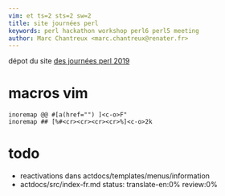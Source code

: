 ```yaml
---
vim: et ts=2 sts=2 sw=2
title: site journées perl
keywords: perl hackathon workshop perl6 perl5 meeting
author: Marc Chantreux <marc.chantreux@renater.fr>
---
```


dépot du site [des journées perl 2019](https://journeesperl.fr/jp2019/)

# macros vim

    inoremap @@ #[a(href="") ]<c-o>F"
    inoremap ## [%#<cr><cr><cr><cr>%]<c-o>2k

# todo

* reactivations dans actdocs/templates/menus/information
* actdocs/src/index-fr.md status: translate-en:0% review:0%

